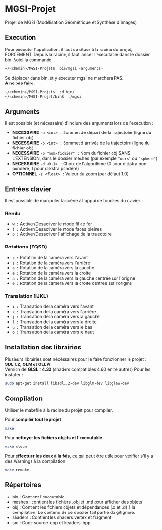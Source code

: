 # MGSI-Projet
Projet de MGSI (Modélisation Géométrique et Synthèse d'Images)

## Execution
Pour executer l'application, il faut se situer à la racine du projet, FORCEMENT. Depuis la racine, il faut lancer l'executable dans le dossier bin. Voici la commande 

```bash
~/<chemin>/MGSI-Projet$  bin/mgsi <arguments>
```

Se déplacer dans bin, et y executer mgsi ne marchera PAS.\
**A ne pas faire :**
```bash
~/<chemin>/MGSI-Projet$  cd bin/
~/<chemin>/MGSI-Projet/bin$  ./mgsi
```

## Arguments

Il est possible (et nécessaire) d'inclure des arguments lors de l'execution :

- **NECESSAIRE** `-a <int> :` Sommet de départ de la trajectoire (ligne du fichier obj)
- **NECESSAIRE** `-b <int> :` Sommet d'arrivée de la trajectoire (ligne du fichier obj)
- **NECESSAIRE** `-p "nom-fichier" :` Nom du fichier obj SANS L'EXTENSION, dans le dossier meshes (par exemple `"ours"` ou `"sphere"`)
- **NECESSAIRE** `-d <0|1> :` Choix de l'algorithme (0 pour dijkstra non pondéré, 1 pour dijkstra pondéré)
- **OPTIONNEL** `-z <float> :` Valeur du zoom (par défaut 1.0)

## Entrées clavier

Il est possible de manipuler la scène à l'appui de touches du clavier :

### Rendu

- `w :` Activer/Desactiver le mode fil de fer
- `f :` Activer/Desactiver le mode faces pleines
- `p :` Activer/Desactiver l'affichage de la trajectoire

### Rotations (ZQSD)

- `z :` Rotation de la caméra vers l'avant
- `s :` Rotation de la caméra vers l'arrière
- `a :` Rotation de la caméra vers la gauche
- `e :` Rotation de la caméra vers la droite
- `a :` Rotation de la caméra vers la gauche centrée sur l'origine
- `e :` Rotation de la caméra vers la droite centrée sur l'origine

### Translation (IJKL)

- `i :` Translation de la caméra vers l'avant
- `k :` Translation de la caméra vers l'arrière
- `j :` Translation de la caméra vers la gauche
- `l :` Translation de la caméra vers la droite
- `u :` Translation de la caméra vers le bas
- `o :` Translation de la caméra vers le haut

## Installation des librairies
Plusieurs librairies sont nécéssaires pour le faire fonctionner le projet :\
**SDL 1.2, GLM et GLEW**\
Version de **GLSL : 4.30** (shaders compatibles 4.60 entre autres)
Pour les installer : 
```bash
sudo apt-get install libsdl1.2-dev libglm-dev libglew-dev    
```

## Compilation

Utiliser le makefile à la racine du projet pour compiler.

Pour **compiler tout le projet**
```bash
make
```

Pour **nettoyer les fichiers objets et l'executable**
```bash
make clean
```

Pour **effectuer les deux à la fois**, ce qui peut être utile pour vérifier s'il y a des Warnings à la compilation
```bash
make remake
```


## Répertoires
* bin : Contient l'executable
* meshes : contient les fichiers .obj et .mtl pour afficher des objets
* obj : Contient les fichiers objets et dépendances (.o et .d) à la compilation. Le contenu de ce dossier fait partie du gitignore.
* shaders : Contient les shaders vertex et fragment
* src : Code source .cpp et headers .hpp
